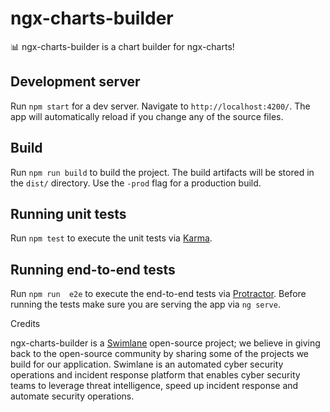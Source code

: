 # ngx-charts-builder

📊 ngx-charts-builder is a chart builder for ngx-charts!

## Development server

Run `npm start` for a dev server. Navigate to `http://localhost:4200/`. The app will automatically reload if you change any of the source files.

## Build

Run `npm run build` to build the project. The build artifacts will be stored in the `dist/` directory. Use the `-prod` flag for a production build.

## Running unit tests

Run `npm test` to execute the unit tests via [Karma](https://karma-runner.github.io).

## Running end-to-end tests

Run `npm run  e2e` to execute the end-to-end tests via [Protractor](http://www.protractortest.org/).
Before running the tests make sure you are serving the app via `ng serve`.

Credits

ngx-charts-builder is a [Swimlane](http://swimlane.com/) open-source project; we believe in giving back to the open-source community by sharing some of the projects we build for our application. Swimlane is an automated cyber security operations and incident response platform that enables cyber security teams to leverage threat intelligence, speed up incident response and automate security operations.
